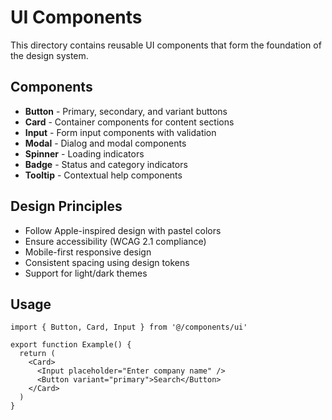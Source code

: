 # UI Components

This directory contains reusable UI components that form the foundation of the design system.

## Components

- **Button** - Primary, secondary, and variant buttons
- **Card** - Container components for content sections
- **Input** - Form input components with validation
- **Modal** - Dialog and modal components
- **Spinner** - Loading indicators
- **Badge** - Status and category indicators
- **Tooltip** - Contextual help components

## Design Principles

- Follow Apple-inspired design with pastel colors
- Ensure accessibility (WCAG 2.1 compliance)
- Mobile-first responsive design
- Consistent spacing using design tokens
- Support for light/dark themes

## Usage

```tsx
import { Button, Card, Input } from '@/components/ui'

export function Example() {
  return (
    <Card>
      <Input placeholder="Enter company name" />
      <Button variant="primary">Search</Button>
    </Card>
  )
}
``` 